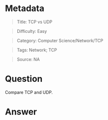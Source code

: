 # Metadata
> Title: TCP vs UDP

> Difficulty: Easy

> Category: Computer Science/Network/TCP

> Tags: Network; TCP

> Source: NA

# Question
Compare TCP and UDP.

# Answer
